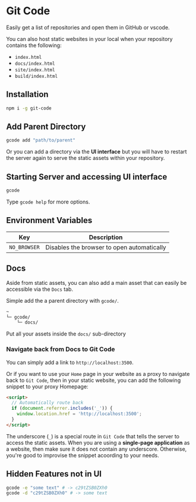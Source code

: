 # Git Code

Easily get a list of repositories and open them in GitHub or vscode.

You can also host static websites in your local when your repository contains the following:

- `index.html`
- `docs/index.html`
- `site/index.html`
- `build/index.html`

## Installation

```bash
npm i -g git-code
```

## Add Parent Directory

```bash
gcode add "path/to/parent"
```

Or you can add a directory via the **UI interface**
but you will have to restart the server again
to serve the static assets within your repository.

## Starting Server and accessing UI interface

```bash
gcode
```

Type `gcode help` for more options.

## Environment Variables

| Key          | Description                                |
| ------------ | ------------------------------------------ |
| `NO_BROWSER` | Disables the browser to open automatically |

## Docs

Aside from static assets, you can also add a main asset that can easily be accessible via the `Docs` tab.

Simple add the a parent directory with `gcode/`.

```txt
~
└─ gcode/
    └─ docs/
```

Put all your assets inside the `docs/` sub-directory

### Navigate back from Docs to Git Code

You can simply add a link to `http://localhost:3500`.

Or if you want to use your `Home` page in your website as a proxy to navigate back to `Git Code`, then
in your static website, you can add the following snippet to your proxy Homepage:

```html
<script>
  // Automatically route back
  if (document.referrer.includes('_')) {
    window.location.href = 'http://localhost:3500';
  }
</script>
```

The underscore (`_`) is a special route in `Git Code` that tells the server to access the static assets.
When you are using a **single-page application** as a website, then make sure it does not contain any
underscore. Otherwise, you're good to improvise the snippet acoording to your needs.

## Hidden Features not in UI

```bash
gcode -e "some text" # -> c29tZSB0ZXh0
gcode -d "c29tZSB0ZXh0" # -> some text
```
